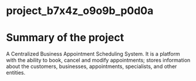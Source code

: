# project_b7x4z_o9o9b_p0d0a

# Summary of the project

A Centralized Business Appointment Scheduling System. It is a platform with the ability to book, cancel and modify appointments; stores information about the customers, businesses, appointments, specialists, and other entities.
